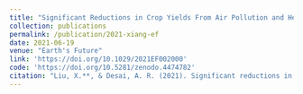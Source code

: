 ```yaml
---
title: "Significant Reductions in Crop Yields From Air Pollution and Heat Stress in the United States"
collection: publications
permalink: /publication/2021-xiang-ef
date: 2021-06-19
venue: "Earth's Future"
link: 'https://doi.org/10.1029/2021EF002000'
code: 'https://doi.org/10.5281/zenodo.4474782'
citation: "Liu, X.**, & Desai, A. R. (2021). Significant reductions in crop yields from air pollution and heat stress in the United States. Earth's Future, 9(8), e2021EF002000."
---
```


